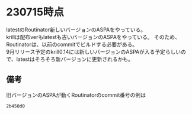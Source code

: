 # 230715時点
latestのRoutinator新しいバージョンのASPAをやっている。
<br>
krillは配布verもlatestも古いバージョンのASPAをやっている。
そのため、Routinatorは、以前のcommitでビルドする必要がある。
<br>
9月リリース予定のkrill0.14には新しいバージョンのASPAが入る予定らしいので、latestはそろそろ新バージョンに更新されるかも。
## 備考
旧バージョンのASPAが動くRoutinatorのcommit番号の例は
```
2b450d0
```